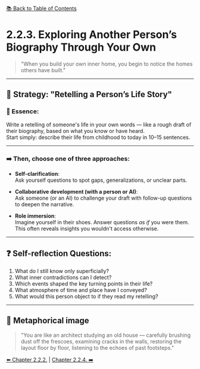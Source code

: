 [📚 Back to Table of Contents](../../README.md)

# 2.2.3. Exploring Another Person’s Biography Through Your Own

> "When you build your own inner home, you begin to notice the homes others have built."

---

## 🧭 Strategy: "Retelling a Person’s Life Story"

### 📖 Essence:
Write a retelling of someone's life in your own words — like a rough draft of their biography, based on what you know or have heard.  
Start simply: describe their life from childhood to today in 10–15 sentences.

---

### ➡️ Then, choose one of three approaches:

- **Self-clarification**:  
  Ask yourself questions to spot gaps, generalizations, or unclear parts.

- **Collaborative development (with a person or AI)**:  
  Ask someone (or an AI) to challenge your draft with follow-up questions to deepen the narrative.

- **Role immersion**:  
  Imagine yourself in their shoes. Answer questions *as if* you were them. This often reveals insights you wouldn't access otherwise.

---

## ❓ Self-reflection Questions:

1. What do I still know only superficially?  
2. What inner contradictions can I detect?  
3. Which events shaped the key turning points in their life?  
4. What atmosphere of time and place have I conveyed?  
5. What would this person object to if they read my retelling?

---

## 🎨 Metaphorical image

> "You are like an architect studying an old house — carefully brushing dust off the frescoes, examining cracks in the walls, restoring the layout floor by floor, listening to the echoes of past footsteps."

[⬅️ Chapter 2.2.2.](chapter222.md)  |  [Chapter 2.2.4. ➡️](chapter224.md)
